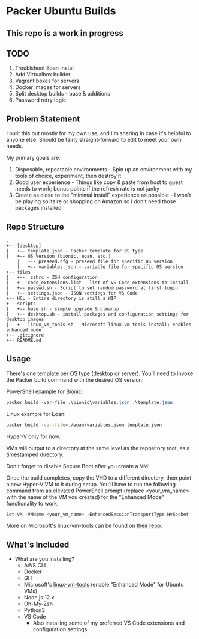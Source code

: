 # Packer Ubuntu Builds

## This repo is a work in progress

## TODO

1) Troublshoot Eoan Install
2) Add Virtualbox builder
3) Vagrant boxes for servers
4) Docker images for servers
5) Split desktop builds - base & additions
6) Password retry logic

## Problem Statement

I built this out mostly for my own use, and I'm sharing in case it's helpful to anyone else. Should be fairly straight-forward to edit to meet your own needs.

My primary goals are:

1. Disposable, repeatable environments - Spin up an environment with my tools of choice, experiment, then destroy it
2. Good user experience - Things like copy & paste from host to guest needs to work; bonus points if the refresh rate is not janky
3. Create as close to the "minimal install" experience as possible - I won't be playing solitaire or shopping on Amazon so I don't need those packages installed

## Repo Structure

```ascii
.
+-- [desktop]
|   +-- template.json - Packer template for OS type
|   +-- OS Version (bionic, eoan, etc.)
    |   +-- preseed.cfg - preseed file for specific OS version
    |   +-- variables.json - variable file for specific OS version
+-- files
|   +-- .zshrc - ZSH configuration
|   +-- code_extensions.list - list of VS Code extensions to install
|   +-- passwd.sh - Script to set random password at first login
|   +-- settings.json - JSON settings for VS Code
+-- HCL - Entire directory is still a WIP
+-- scripts
|   +-- base.sh - simple upgrade & cleanup
|   +-- desktop.sh - install packages and configuration settings for desktop images
|   +-- linux_vm_tools.sh - Microsoft linux-vm-tools install; enables enhanced mode
+-- .gitignore
+-- README.md
```

## Usage

There's one template per OS type (desktop or server). You'll need to invoke the Packer build command with the desired OS version:

PowerShell example for Bionic:

```powershell
packer build -var-file .\bionic\variables.json .\template.json
```

Linux example for Eoan:

```bash
packer build -var-file=./eoan/variables.json template.json
```

Hyper-V only for now.

VMs will output to a directory at the same level as the repository root, as a timestamped directory.

Don't forget to disable Secure Boot after you create a VM!

Once the build completes, copy the VHD to a different directory, then point a new Hyper-V VM to it during setup. You'll have to run the following command from an elevated PowerShell prompt (replace <your_vm_name> with the name of the VM you created) for the "Enhanced Mode" functionality to work:

```powershell
Set-VM -VMName <your_vm_name> -EnhancedSessionTransportType HvSocket
```

More on Microsoft's linux-vm-tools can be found on [their repo](https://github.com/microsoft/linux-vm-tools).

## What's Included

- What are you installing?
  - AWS CLI
  - Docker
  - GIT
  - Microsoft's [linux-vm-tools](https://github.com/microsoft/linux-vm-tools) (enable "Enhanced Mode" for Ubuntu VMs)
  - Node.js 12.x
  - Oh-My-Zsh
  - Python3
  - VS Code
    - Also installing some of my preferred VS Code extensions and configuration settings
